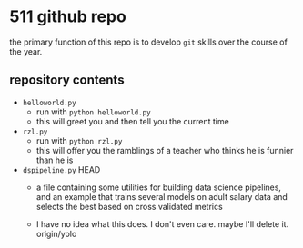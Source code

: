 # 511 github repo
 
the primary function of this repo is to develop `git` skills over the course of the year.
 
## repository contents
 
+ `helloworld.py`
    + run with `python helloworld.py`
    + this will greet you and then tell you the current time
+ `rzl.py`
    + run with `python rzl.py`
    + this will offer you the ramblings of a teacher who thinks he is funnier than he is
+ `dspipeline.py`
 HEAD
    + a file containing some utilities for building data science pipelines, and an example that trains several models on adult salary data and selects the best based on cross validated metrics

    + I have no idea what this does. I don't even care. maybe I'll delete it.
 origin/yolo
